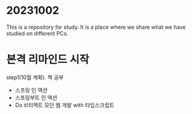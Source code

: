 # 20231002
This is a repository for study. It is a place where we share what we have studied on different PCs.

# 본격 리마인드 시작
step1(10월 계획). 책 공부
- 스프링 인 액션
- 스프링부트 인 액션
- Do it!리액트 모던 웹 개발 with 타입스크립트
